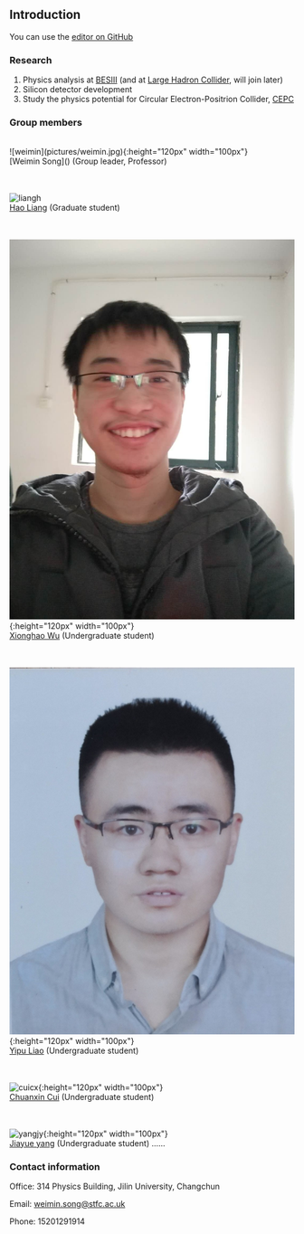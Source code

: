 ## Introduction

You can use the [editor on GitHub](https://github.com/weiminsong/SONGGROUP.github.io/edit/master/README.md)

### Research

1. Physics analysis at [BESIII](http://bes3.ihep.ac.cn) (and at [Large Hadron Collider](https://home.cern/science/accelerators/large-hadron-collider), will join later)
2. Silicon detector development
3. Study the physics potential for Circular Electron-Positrion Collider, [CEPC](CEPC.md)

### Group members
<br/>
![weimin](pictures/weimin.jpg){:height="120px" width="100px"}
<br/>
[Weimin Song]() (Group leader, Professor)

<br/><br/>
![liangh](pictures/liangh.jpg)
<br/>
[Hao Liang]() (Graduate student)

<br/><br/>
![wuxh](pictures/wuxh.jpg){:height="120px" width="100px"}
<br/>
[Xionghao Wu]() (Undergraduate student)

<br/><br/>
![liaoyp](pictures/liaoyp.jpg){:height="120px" width="100px"}
<br/>
[Yipu Liao](https://liaoyp0615.github.io) (Undergraduate student)

<br/><br/>
![cuicx](pictures/cuicx.jpg){:height="120px" width="100px"}
<br/>
[Chuanxin Cui]() (Undergraduate student)

<br/><br/>
![yangjy](pictures/yangjy.jpg){:height="120px" width="100px"}
<br/>
[Jiayue yang]() (Undergraduate student)
......



### Contact information

Office: 314 Physics Building, Jilin University, Changchun

Email: weimin.song@stfc.ac.uk

Phone: 15201291914
